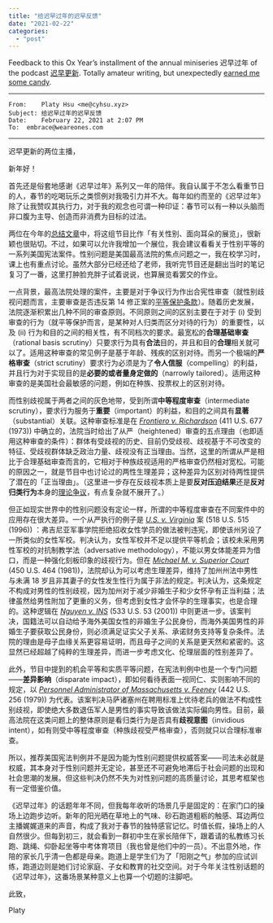 ```yaml
---
title: "给迟早过年的迟早反馈"
date: "2021-02-22"
categories: 
  - "post"
---
```


Feedback to this Ox Year’s installment of the annual miniseries 迟早过年 of the podcast [迟早更新](https://podcast.weareones.com/). Totally amateur writing, but unexpectedly [earned me some candy](https://weibo.com/5909314787/K3Mh7o4x3).

* * *

```
From:	 Platy Hsu <me@cyhsu.xyz>
Subject: 给迟早过年的迟早反馈
Date:	 February 22, 2021 at 2:07 PM
To:	 embrace@weareones.com
```

* * *

迟早更新的两位主播，

新年好！

首先还是俗套地感谢《迟早过年》系列又一年的陪伴。我自认属于不怎么看重节日的人，春节的吃喝玩乐之类惯例对我吸引力并不大。每年如约而至的《迟早过年》除了让我赞叹其执行力，对于我的观念也可谓一种印证：春节可以有一种以头脑而非口腹为主导、创造而非消费为目标的过法。

两位在今年的[总结文章](https://podcast.weareones.com/articles/gender-series-summary)中，将这组节目比作「有关性别、面向耳朵的展览」，很新颖也很贴切。不过，如果可以允许我增加一个展位，我会建议看看关于性别平等的一系列美国宪法案件。性别问题是美国最高法院的焦点问题之一，我在校学习时，课上也有重点讨论。虽然大部分已经还给了老师，我听完节目还是翻出当时的笔记复习了一番，这里打肿脸充胖子试着说说，也算展览看罢交的作业。

一点背景，最高法院处理的案件，主要是对于争议行为作出合宪性审查（就性别歧视问题而言，主要审查是否违反第 14 修正案的[平等保护条款](https://en.wikipedia.org/wiki/Equal_Protection_Clause)）。随着历史发展，法院逐渐积累出几种不同的审查原则。不同原则之间的区别主要在于对于 (i) 受到审查的行为（就平等保护而言，是某种对人归类而区分对待的行为）的重要性，以及 (ii) 行为和目的之间的相关性，有不同档次的要求。最宽松的**合理基础审查**（rational basis scrutiny）只要求行为具有**合法**目的，并且和目的**合理**相关就可以了。适用这种审查的常见例子是基于年龄、残疾的区别对待。而另一个极端的**严格审查**（strict scrutiny）要求行为必须是为了**令人信服**（compelling）的利益，并且行为对于实现目的是**必要的或者量身定做的**（narrowly tailored）。适用这种审查的是美国社会最敏感的问题，例如在种族、投票权上的区别对待。

而性别歧视属于两者之间的灰色地带，受到所谓**中等程度审查**（intermediate scrutiny），要求行为服务于**重要**（important）的利益，和目的之间具有**显著**（substantial）关联。这种审查标准是在 _[Frontiero v. Richardson](https://en.wikipedia.org/wiki/Equal_Protection_Clause)_ (411 U.S. 677 (1973)) 中确立的，法院当时给出了从严（heightened）审查的五点理由（也即适用这种审查的条件）：群体有受歧视的历史、目前仍受歧视、歧视基于不可改变的特征、受歧视群体缺乏政治力量、歧视没有正当理由。当然，这里的所谓从严是相比于合理基础审查而言的，它相对于种族歧视适用的严格审查仍然相对宽松。可能的原因之一，就是节目中也讨论过的两性生理差异；这种差异为区别对待两性提供了潜在的「正当理由」。（这里进一步存在反歧视本质上是要**反对压迫结果**还是**反对归类行为**本身的[理论争议](https://repository.law.miami.edu/cgi/viewcontent.cgi?article=1425&context=umlr)，有点复杂就不展开了。）

但正如现实世界中的性别问题没有定论一样，所谓的中等程度审查在不同案件中的应用存在很大差异。一个从严执行的例子是 _[U.S. v. Virginia](https://en.wikipedia.org/wiki/United_States_v._Virginia)_ 案 (518 U.S. 515 (1996)) ：弗吉尼亚军事学院拒绝招收女性学员的做法被判违宪，即使该州另设了一所类似的女性军校。判决认为，女性军校并不足以提供平等机会；该校未采用男性军校的对抗制教学法（adversative methodology），不能以男女体能差异为借口，而是一种强化刻板印象的歧视行为。但在 _[Michael M. v. Superior Court](https://en.wikipedia.org/wiki/Michael_M._v._Superior_Court_of_Sonoma_County)_ (450 U.S. 464 (1981))，法院却认为可以考虑生理差异，维持了加州州法中男性与未满 18 岁且非其妻子的女性发生性行为属于非法的规定。判决认为，这条规定不构成对男性的性别歧视，因为加州对于减少非婚生子和少女怀孕有正当利益；法律虽然给男性附加了更重的义务，但考虑到女性才会怀孕的生理事实，也是合理的。这种逻辑在 _[Nguyen v. INS](https://en.wikipedia.org/wiki/Nguyen_v._INS)_ (533 U.S. 53 (2001)) 中则更进一步。该案判决，国籍法可以自动给予海外美国女性的非婚生子公民身份，而海外美国男性的非婚生子要获取公民身份，则必须满足证实父子关系、承诺财务支持等复杂条件。法院的理由是母子血缘关系更容易证明，而且母子之间的关系是更天然和紧密的。这显然已经超越了纯粹的生理差异，而进一步考虑文化、伦理层面的性别差异了。

此外，节目中提到的机会平等和实质平等问题，在宪法判例中也是一个专门问题——**差异影响**（disparate impact），即如何看待表面一视同仁、实则影响不同的规定，以 _[Personnel Administrator of Massachusetts v. Feeney](https://en.wikipedia.org/wiki/Personnel_Administrator_of_Massachusetts_v._Feeney)_ (442 U.S. 256 (1979)) 为代表。该案判决马萨诸塞州在聘用标准上优待老兵的做法不构成性别歧视，即使绝大多数退伍军人是男性的事实导致该做法实际偏向男性。目前，最高法院在这类问题上的整体原则是看归类行为是否具有**歧视意图**（invidious intent），如有则受中等程度审查（种族歧视受严格审查），否则就只以合理标准审查。

所以，推荐美国宪法判例并不是因为能为性别问题提供权威答案——司法未必就是权威，其本身对于性别问题并无定论，甚至还不可避免地滞后于社会问题的出现和社会思潮的发展。但这些判决仍然不失为对性别问题的高质量讨论，其思考框架也有一定借鉴价值。

《迟早过年》的话题年年不同，但我每年收听的场景几乎是固定的：在家门口的操场上边跑步边听。新年的阳光晒在草地上的气味、砂石跑道粗粝的触感、耳边两位主播娓娓道来的声音，构成了我对于春节的独特感官记忆。时值长假，操场上的人自然很少。但每到初三，就会看到一群初中生在家长陪伴下，跟着请的私教练习长跑、跳绳、仰卧起坐等中考体育项目（我也曾是他们中的一员）。不出意外地，作陪的家长几乎清一色都是母亲。跑道上是学生们为了「阳刚之气」参加的应试训练，跑道边则是她们讨论家庭、子女和教育的社交空间。对于今年关注性别话题的《迟早过年》，这番场景某种意义上也算一个切题的注脚吧。

此致，

Platy
